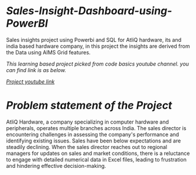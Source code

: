 # *Sales-Insight-Dashboard-using-PowerBI*
Sales insights project using Powerbi and SQL for AtliQ hardware, its and india based hardware company, in this project the insights are derived from the Data using AIMS Grid features.

_This learning based project picked from code basics youtube channel. you can find link is as below._

*[Project youtube link](https://www.youtube.com/watch?v=hhZ62IlTxYs&list=PLeo1K3hjS3uva8pk1FI3iK9kCOKQdz1I9)*

# *Problem statement of the Project*

AtliQ Hardware, a company specializing in computer hardware and peripherals, operates multiple branches across India. The sales director is encountering challenges in assessing the company's performance and identifying existing issues. Sales have been below expectations and are steadily declining. When the sales director reaches out to regional managers for updates on sales and market conditions, there is a reluctance to engage with detailed numerical data in Excel files, leading to frustration and hindering effective decision-making.
